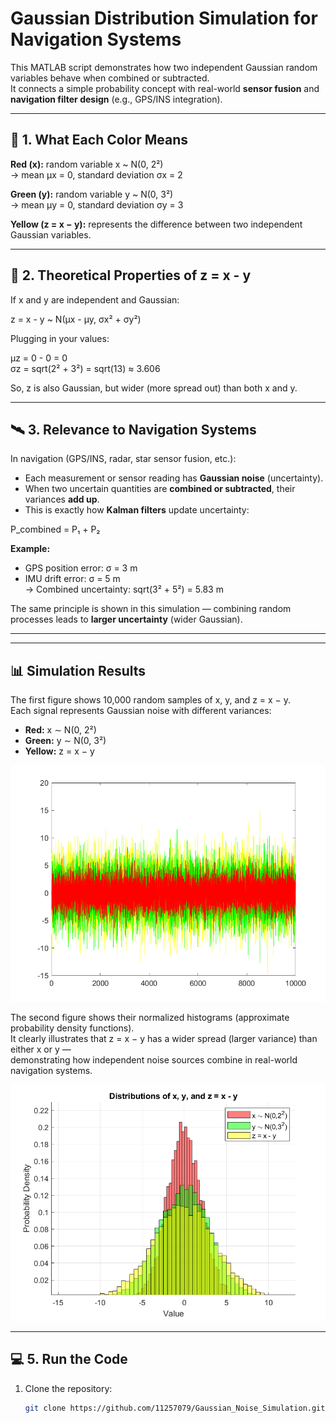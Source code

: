 # Gaussian Distribution Simulation for Navigation Systems

This MATLAB script demonstrates how two independent Gaussian random variables behave when combined or subtracted.  
It connects a simple probability concept with real-world **sensor fusion** and **navigation filter design** (e.g., GPS/INS integration).

---

## 🎯 1. What Each Color Means

**Red (x):** random variable x ~ N(0, 2²)  
→ mean μx = 0, standard deviation σx = 2

**Green (y):** random variable y ~ N(0, 3²)  
→ mean μy = 0, standard deviation σy = 3

**Yellow (z = x − y):** represents the difference between two independent Gaussian variables.

---

## 📘 2. Theoretical Properties of z = x - y

If x and y are independent and Gaussian:

z = x - y ~ N(μx - μy, σx² + σy²)

Plugging in your values:

μz = 0 - 0 = 0  
σz = sqrt(2² + 3²) = sqrt(13) ≈ 3.606

So, z is also Gaussian, but wider (more spread out) than both x and y.

---

## 🛰️ 3. Relevance to Navigation Systems

In navigation (GPS/INS, radar, star sensor fusion, etc.):

- Each measurement or sensor reading has **Gaussian noise** (uncertainty).  
- When two uncertain quantities are **combined or subtracted**, their variances **add up**.  
- This is exactly how **Kalman filters** update uncertainty:

P_combined = P₁ + P₂

**Example:**  
- GPS position error: σ = 3 m  
- IMU drift error: σ = 5 m  
→ Combined uncertainty: sqrt(3² + 5²) = 5.83 m

The same principle is shown in this simulation — combining random processes leads to **larger uncertainty** (wider Gaussian).

---

---

## 📊 Simulation Results

The first figure shows 10,000 random samples of x, y, and z = x − y.  
Each signal represents Gaussian noise with different variances:

- **Red:** x ∼ N(0, 2²)  
- **Green:** y ∼ N(0, 3²)  
- **Yellow:** z = x − y  

![Gaussian Signals](gaussian_signals_plot.png)

The second figure shows their normalized histograms (approximate probability density functions).  
It clearly illustrates that z = x − y has a wider spread (larger variance) than either x or y —  
demonstrating how independent noise sources combine in real-world navigation systems.

![Gaussian Distribution](gaussian_distribution.png)

---


## 💻 5. Run the Code

1. Clone the repository:
   ```bash
   git clone https://github.com/11257079/Gaussian_Noise_Simulation.git
